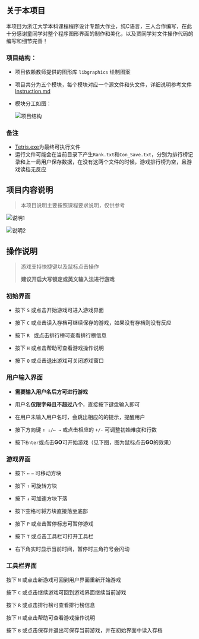 ## 关于本项目

本项目为浙江大学本科课程程序设计专题大作业，纯C语言，三人合作编写，在此十分感谢童同学对整个程序图形界面的制作和美化，以及贾同学对文件操作代码的编写和细节完善！

### 项目结构：

* 项目依赖教师提供的图形库 `libgraphics` 绘制图案

* 项目共分为五个模块，每个模块对应一个源文件和头文件，详细说明参考文件[Instruction.md](./Instruction.md)

* 模块分工如图：

  ![项目结构](./Pictures/项目结构.jpg)

### 备注

* [Tetris.exe](./Tetris.exe)为最终可执行文件
* 运行文件可能会在当前目录下产生`Rank.txt`和`Con_Save.txt`，分别为排行榜记录和上一局用户保存数据，在没有这两个文件的时候，游戏排行榜为空，且游戏读档无反应

## 项目内容说明

> 本项目说明主要按照课程要求说明，仅供参考

![说明1](./Pictures/说明1.png)

![说明2](./Pictures/说明2.png)

## 操作说明

> 游戏支持快捷键以及鼠标点击操作
>
> **建议开启大写锁定或英文输入法进行游戏**

### 初始界面

* 按下 `S` 或点击开始游戏可进入游戏界面

* 按下 `C` 或点击读入存档可继续保存的游戏，如果没有存档则没有反应

* 按下 `R ` 或点击排行榜可查看排行榜信息

* 按下 `H` 或点击帮助可查看游戏操作说明

* 按下 `Q` 或点击退出游戏可关闭游戏窗口

### 用户输入界面

* **需要输入用户名后方可进行游戏**

* 用户名**仅限字母且不超过八个**，直接按下键盘输入即可

* 在用户未输入用户名时，会跳出相应的的提示，提醒用户

* 按下方向键 `↑ ↓/← →` 或点击相应的 `+/-` 可调整初始难度和行数

* 按下`Enter`或点击**GO**可开始游戏（见下图，图为鼠标点击**GO**的效果）

### 游戏界面

* 按下 `←` `→` 可移动方块

* 按下 `↑` 可旋转方块

* 按下 `↓` 可加速方块下落

* 按下空格可将方块直接落至底部

* 按下 `P` 或点击暂停标志可暂停游戏

* 按下 `T` 或点击工具栏可打开工具栏

* 右下角实时显示当前时间，暂停时三角符号会闪动

### 工具栏界面

按下 `N` 或点击新游戏可回到用户界面重新开始游戏

按下 `C` 或点击继续游戏可回到游戏界面继续当前游戏

按下 `R` 或点击排行榜可查看排行榜信息

按下 `H` 或点击帮助可查看游戏操作说明

按下 `B` 或点击保存并退出可保存当前游戏，并在初始界面中读入存档
